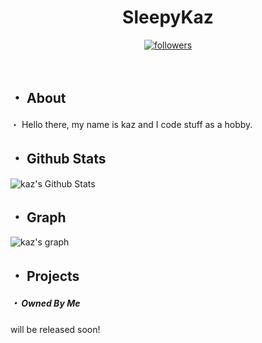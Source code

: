 <h1 align='center'>
SleepyKaz
  </h1>
    <p align="center">
  <a href="https://github.com/sleepykaz">
    <img alt="followers" title="Follow Me"src="https://img.shields.io/github/followers/sleepykaz?color=236ad3&labelColor=1155ba&style=for-the-badge&logo=github&label=Follow%20me%20at%20github!"/></a>
</p>
<br> 
 <h2>・ About </h2>
 <p>
  ・ Hello there, my name is kaz and I code stuff as a hobby.  
</p>
 <h2>・ Github Stats </h2>
  <img alt="kaz's Github Stats" src="https://github-readme-stats.vercel.app/api?username=sleepykaz&show_icons=true&theme=aura" />
 <h2>・ Graph </h2>
 <img src="https://activity-graph.herokuapp.com/graph?username=sleepykaz&theme=react-dark" alt="kaz's graph" /></a> 
 
 <h2>・ Projects</h2>
   <h5>・ Owned By Me </h5>
  <p>will be released soon!</p>
 
